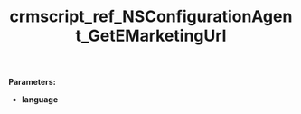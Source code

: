 ﻿---
title: crmscript_ref_NSConfigurationAgent_GetEMarketingUrl
description: String GetEMarketingUrl(String language)
intellisense: NSConfigurationAgent.GetEMarketingUrl
keywords: NSConfigurationAgent,GetEMarketingUrl
so.topic: reference
---



**Parameters:**
 - **language** 
